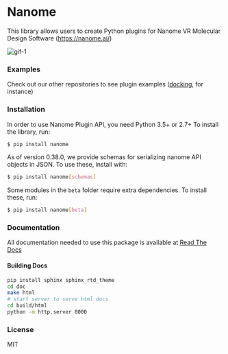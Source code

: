# Nanome

This library allows users to create Python plugins for Nanome VR Molecular Design Software (https://nanome.ai/)

![gif-1](https://media.giphy.com/media/RfZhOVwyp4GS8tBbNr/giphy-downsized.gif)


### Examples

Check out our other repositories to see plugin examples ([docking](https://github.com/nanome-ai/plugin-docking), for instance)

### Installation

In order to use Nanome Plugin API, you need Python 3.5+ or 2.7+
To install the library, run:

```sh
$ pip install nanome
```

As of version 0.38.0, we provide schemas for serializing nanome API objects in JSON. To use these, install with:
```sh
$ pip install nanome[schemas]
```

Some modules in the `beta` folder require extra dependencies. To install these, run:
```sh
$ pip install nanome[beta]
```

### Documentation

All documentation needed to use this package is available at [Read The Docs](https://nanome.readthedocs.io/en/latest/)

#### Building Docs
```sh
pip install sphinx sphinx_rtd_theme
cd doc
make html
# start server to serve html docs
cd build/html
python -m http.server 8000
``` 


### License

MIT